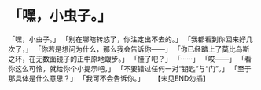# 「嘿，小虫子。」
「嘿，小虫子。」
「别在哪瞎转悠了，你注定出不去的。」
「我都看到你回来好几次了，」
「你若是想问为什么，那么我会告诉你——」
「你已经踏上了莫比乌斯之环，在无数面镜子的正中原地踱步。」
「懂了吧？」
「······」
「哎——」
「看你这么可怜，就给你个小提示吧，」
「不要错过任何一对“钥匙”与“门”。」
「至于那具体是什么意思？」
「我可不会告诉你。」
 
 
【未见END勿插】